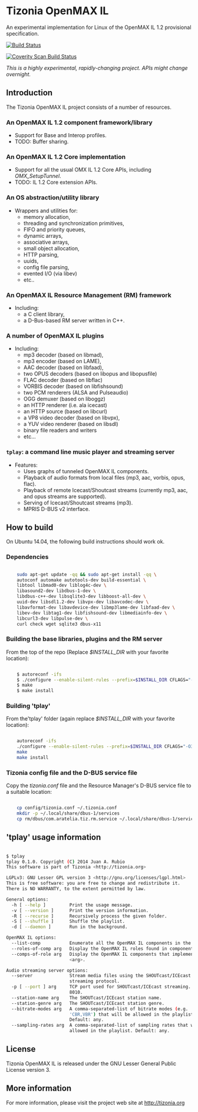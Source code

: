 # Tizonia OpenMAX IL #

An experimental implementation for Linux of the OpenMAX IL 1.2 provisional
specification.

[![Build Status](https://travis-ci.org/tizonia/tizonia-openmax-il.png)](https://travis-ci.org/tizonia/tizonia-openmax-il)

[![Coverity Scan Build Status](https://scan.coverity.com/projects/594/badge.svg)](https://scan.coverity.com/projects/594)

_This is a highly experimental, rapidly-changing project. APIs might change overnight._

## Introduction ##

The Tizonia OpenMAX IL project consists of a number of resources.

### An OpenMAX IL 1.2 component framework/library ###

* Support for Base and Interop profiles.
* TODO: Buffer sharing.

### An OpenMAX IL 1.2 Core implementation ###

* Support for all the usual OMX IL 1.2 Core APIs, including *OMX_SetupTunnel*.
* TODO: IL 1.2 Core extension APIs.

### An OS abstraction/utility library ###

* Wrappers and utilities for:
    * memory allocation,
    * threading and synchronization primitives,
    * FIFO and priority queues,
    * dynamic arrays,
    * associative arrays,
    * small object allocation,
    * HTTP parsing,
    * uuids,
    * config file parsing,
    * evented I/O (via libev)
    * etc..

### An OpenMAX IL Resource Management (RM) framework ###

* Including:
  * a C client library,
  * a D-Bus-based RM server written in C++.

### A number of OpenMAX IL plugins ###

* Including:
  * mp3 decoder (based on libmad),
  * mp3 encoder (based on LAME),
  * AAC decoder (based on libfaad),
  * two OPUS decoders (based on libopus and libopusfile)
  * FLAC decoder (based on libflac)
  * VORBIS decoder (based on libfishsound)
  * two PCM renderers (ALSA and Pulseaudio)
  * OGG demuxer (based on liboggz)
  * an HTTP renderer (i.e. ala icecast)
  * an HTTP source (based on libcurl)
  * a VP8 video decoder (based on libvpx),
  * a YUV video renderer (based on libsdl)
  * binary file readers and writers
  * etc...

### `tplay`: a command line music player and streaming server ###

* Features:
    * Uses graphs of tunneled OpenMAX IL components.
    * Playback of audio formats from local files (mp3, aac, vorbis, opus,
      flac).
    * Playback of remote Icecast/Shoutcast streams (currently mp3, aac, and
      opus streams are supported).
    * Serving of Icecast/Shoutcast streams (mp3).
    * MPRIS D-BUS v2 interface.

## How to build ##

On Ubuntu 14.04, the following build instructions should work ok.

### Dependencies ###

```bash

    sudo apt-get update -qq && sudo apt-get install -qq \
    autoconf automake autotools-dev build-essential \
    libtool libmad0-dev liblog4c-dev \
    libasound2-dev libdbus-1-dev \
    libdbus-c++-dev libsqlite3-dev libboost-all-dev \
    uuid-dev libsdl1.2-dev libvpx-dev libavcodec-dev \
    libavformat-dev libavdevice-dev libmp3lame-dev libfaad-dev \
    libev-dev libtag1-dev libfishsound-dev libmediainfo-dev \
    libcurl3-dev libpulse-dev \
    curl check wget sqlite3 dbus-x11

```

### Building the base libraries, plugins and the RM server ###

From the top of the repo (Replace *$INSTALL_DIR* with your favorite location):

```bash

    $ autoreconf -ifs
    $ ./configure --enable-silent-rules --prefix=$INSTALL_DIR CFLAGS="-O3 -DNDEBUG"
    $ make
    $ make install

```

### Building 'tplay' ###

From the'tplay' folder (again replace *$INSTALL_DIR* with your favorite location):

```bash

    autoreconf -ifs
    ./configure --enable-silent-rules --prefix=$INSTALL_DIR CFLAGS="-O3 -DNDEBUG"
    make
    make install

```

### Tizonia config file and the D-BUS service file ###

Copy the *tizonia.conf* file and the Resource Manager's D-BUS service file to a
suitable location:

```bash

    cp config/tizonia.conf ~/.tizonia.conf
    mkdir -p ~/.local/share/dbus-1/services
    cp rm/dbus/com.aratelia.tiz.rm.service ~/.local/share/dbus-1/services

```

## 'tplay' usage information ##

```bash

$ tplay
tplay 0.1.0. Copyright (C) 2014 Juan A. Rubio
This software is part of Tizonia <http://tizonia.org>

LGPLv3: GNU Lesser GPL version 3 <http://gnu.org/licenses/lgpl.html>
This is free software: you are free to change and redistribute it.
There is NO WARRANTY, to the extent permitted by law.

General options:
  -h [ --help ]         Print the usage message.
  -v [ --version ]      Print the version information.
  -R [ --recurse ]      Recursively process the given folder.
  -S [ --shuffle ]      Shuffle the playlist.
  -d [ --daemon ]       Run in the background.

OpenMAX IL options:
  --list-comp           Enumerate all the OpenMAX IL components in the system.
  --roles-of-comp arg   Display the OpenMAX IL roles found in component <arg>.
  --comps-of-role arg   Display the OpenMAX IL components that implement role
                        <arg>.

Audio streaming server options:
  --server              Stream media files using the SHOUTcast/ICEcast
                        streaming protocol.
  -p [ --port ] arg     TCP port used for SHOUTcast/ICEcast streaming. Default:
                        8010.
  --station-name arg    The SHOUTcast/ICEcast station name.
  --station-genre arg   The SHOUTcast/ICEcast station genre.
  --bitrate-modes arg   A comma-separated-list of bitrate modes (e.g.
                        'CBR,VBR') that will be allowed in the playlist.
                        Default: any.
  --sampling-rates arg  A comma-separated-list of sampling rates that will be
                        allowed in the playlist. Default: any.
```

## License ##

Tizonia OpenMAX IL is released under the GNU Lesser General Public License
version 3.

## More information ##

For more information, please visit the project web site at http://tizonia.org
